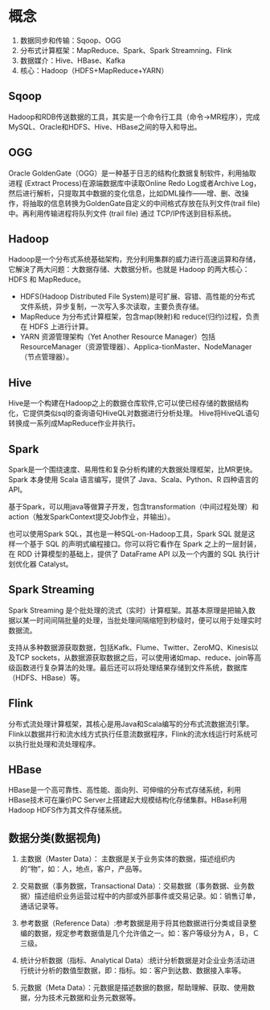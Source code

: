 # 概念

1. 数据同步和传输：Sqoop、OGG
2. 分布式计算框架：MapReduce、Spark、Spark Streamning、Flink
3. 数据媒介：Hive、HBase、Kafka
4. 核心：Hadoop（HDFS+MapReduce+YARN）

## Sqoop

Hadoop和RDB传送数据的工具，其实是一个命令行工具（命令->MR程序），完成MySQL、Oracle和HDFS、Hive、HBase之间的导入和导出。

## OGG

Oracle GoldenGate（OGG）是一种基于日志的结构化数据复制软件，利用抽取进程 (Extract Process)在源端数据库中读取Online Redo Log或者Archive Log，然后进行解析，只提取其中数据的变化信息，比如DML操作——增、删、改操作，将抽取的信息转换为GoldenGate自定义的中间格式存放在队列文件(trail file)中。再利用传输进程将队列文件 (trail file) 通过 TCP/IP传送到目标系统。

## Hadoop
Hadoop是一个分布式系统基础架构，充分利用集群的威力进行高速运算和存储，它解決了两大问题：大数据存储、大数据分析。也就是 Hadoop 的两大核心：HDFS 和 MapReduce。

* HDFS(Hadoop Distributed File System)是可扩展、容错、高性能的分布式文件系统，异步复制，一次写入多次读取，主要负责存储。
* MapReduce 为分布式计算框架，包含map(映射)和 reduce(归约)过程，负责在 HDFS 上进行计算。
* YARN 资源管理架构（Yet Another Resource Manager）包括 ResourceManager（资源管理器）、Applica-tionMaster、NodeManager（节点管理器）。

## Hive
Hive是一个构建在Hadoop之上的数据仓库软件,它可以使已经存储的数据结构化，它提供类似sql的查询语句HiveQL对数据进行分析处理。 Hive将HiveQL语句转换成一系列成MapReduce作业并执行。

## Spark
Spark是一个围绕速度、易用性和复杂分析构建的大数据处理框架，比MR更快。Spark 本身使用 Scala 语言编写，提供了 Java、Scala、Python、R 四种语言的 API。

基于Spark，可以用java等做算子开发，包含transformation（中间过程处理）和action（触发SparkContext提交Job作业，并输出）。

也可以使用Spark SQL，其也是一种SQL-on-Hadoop工具，Spark SQL 就是这样一个基于 SQL 的声明式编程接口。你可以将它看作在 Spark 之上的一层封装，在 RDD 计算模型的基础上，提供了 DataFrame API 以及一个内置的 SQL 执行计划优化器 Catalyst。

## Spark Streaming
Spark Streaming 是个批处理的流式（实时）计算框架。其基本原理是把输入数据以某一时间间隔批量的处理，当批处理间隔缩短到秒级时，便可以用于处理实时数据流。

支持从多种数据源获取数据，包括Kafk、Flume、Twitter、ZeroMQ、Kinesis以及TCP sockets，从数据源获取数据之后，可以使用诸如map、reduce、join等高级函数进行复杂算法的处理。最后还可以将处理结果存储到文件系统，数据库（HDFS、HBase）等。

## Flink
分布式流处理计算框架，其核心是用Java和Scala编写的分布式流数据流引擎。Flink以数据并行和流水线方式执行任意流数据程序，Flink的流水线运行时系统可以执行批处理和流处理程序。

## HBase
HBase是一个高可靠性、高性能、面向列、可伸缩的分布式存储系统，利用HBase技术可在廉价PC Server上搭建起大规模结构化存储集群。HBase利用Hadoop HDFS作为其文件存储系统。

## 数据分类(数据视角)

1. 主数据（Master Data）： 主数据是关于业务实体的数据，描述组织内的“物”，如：人，地点，客户，产品等。

2. 交易数据（事务数据，Transactional Data）：交易数据（事务数据、业务数据）描述组织业务运营过程中的内部或外部事件或交易记录。如：销售订单，通话记录等。

3. 参考数据（Reference Data）:参考数据是用于将其他数据进行分类或目录整编的数据，规定参考数据值是几个允许值之一。如：客户等级分为Ａ，Ｂ，Ｃ三级。

4. 统计分析数据（指标、Analytical Data）:统计分析数据是对企业业务活动进行统计分析的数值型数据，即：指标。如：客户到达数、数据接入率等。

5. 元数据（Meta Data）：元数据是描述数据的数据，帮助理解、获取、使用数据，分为技术元数据和业务元数据等。
















